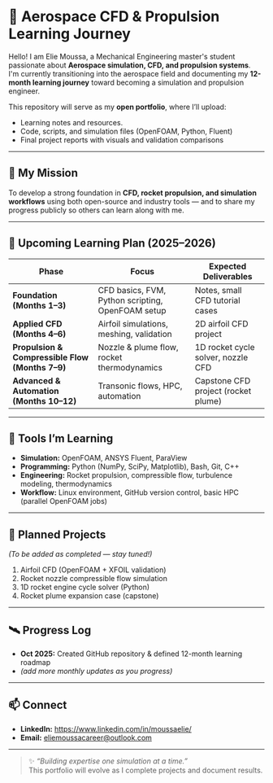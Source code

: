 # 🚀 Aerospace CFD & Propulsion Learning Journey

Hello! I am Elie Moussa, a Mechanical Engineering master's student passionate about **Aerospace simulation, CFD, and propulsion systems**.  
I'm currently transitioning into the aerospace field and documenting my **12-month learning journey** toward becoming a simulation and propulsion engineer.

This repository will serve as my **open portfolio**, where I’ll upload:

- Learning notes and resources.  
- Code, scripts, and simulation files (OpenFOAM, Python, Fluent)  
- Final project reports with visuals and validation comparisons  

---

## 🎯 My Mission
To develop a strong foundation in **CFD, rocket propulsion, and simulation workflows** using both open-source and industry tools — and to share my progress publicly so others can learn along with me.

---

## 🧱 Upcoming Learning Plan (2025–2026)

| Phase | Focus | Expected Deliverables |
|---|---|---|
| **Foundation (Months 1–3)** | CFD basics, FVM, Python scripting, OpenFOAM setup | Notes, small CFD tutorial cases |
| **Applied CFD (Months 4–6)** | Airfoil simulations, meshing, validation | 2D airfoil CFD project |
| **Propulsion & Compressible Flow (Months 7–9)** | Nozzle & plume flow, rocket thermodynamics | 1D rocket cycle solver, nozzle CFD |
| **Advanced & Automation (Months 10–12)** | Transonic flows, HPC, automation | Capstone CFD project (rocket plume) |

---

## 🧰 Tools I’m Learning

- **Simulation:** OpenFOAM, ANSYS Fluent, ParaView  
- **Programming:** Python (NumPy, SciPy, Matplotlib), Bash, Git, C++
- **Engineering:** Rocket propulsion, compressible flow, turbulence modeling, thermodynamics  
- **Workflow:** Linux environment, GitHub version control, basic HPC (parallel OpenFOAM jobs)

---

## 🧩 Planned Projects

*(To be added as completed — stay tuned!)*  
1. Airfoil CFD (OpenFOAM + XFOIL validation)  
2. Rocket nozzle compressible flow simulation  
3. 1D rocket engine cycle solver (Python)  
4. Rocket plume expansion case (capstone)

---

## 🛰️ Progress Log
- **Oct 2025:** Created GitHub repository & defined 12-month learning roadmap  
- *(add more monthly updates as you progress)*  

---

## 📫 Connect
- **LinkedIn:** https://www.linkedin.com/in/moussaelie/ 
- **Email:** eliemoussacareer@outlook.com

---

> ✨ *“Building expertise one simulation at a time.”*  
This portfolio will evolve as I complete projects and document results.  

